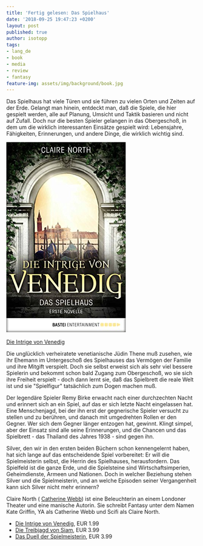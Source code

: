 ```yaml
---
title: 'Fertig gelesen: Das Spielhaus'
date: '2018-09-25 19:47:23 +0200'
layout: post
published: true
author: isotopp
tags:
- lang_de
- book
- media
- review
- fantasy
feature-img: assets/img/background/book.jpg
---
```

Das Spielhaus hat viele Türen und sie führen zu vielen Orten und Zeiten auf der Erde. Gelangt man hinein, entdeckt man, daß die Spiele, die hier gespielt werden, alle auf Planung, Umsicht und Taktik basieren und nicht auf Zufall. Doch nur die besten Spieler gelangen in das Obergeschoß, in dem um die wirklich interessanten Einsätze gespielt wird: Lebensjahre, Fähigkeiten, Erinnerungen, und andere Dinge, die wirklich wichtig sind.

[![](/uploads/2018/09/spielhaus.jpg)](https://www.amazon.de/gp/product/B01KTM71SC)

[Die Intrige von Venedig](https://www.amazon.de/gp/product/B01KTM71SC)

Die unglücklich verheiratete venetianische Jüdin Thene muß zusehen, wie ihr Ehemann im Untergeschoß des Spielhauses das Vermögen der Familie und ihre Mitgift verspielt. Doch sie selbst erweist sich als sehr viel bessere Spielerin und bekommt schon bald Zugang zum Obergeschoß, wo sie sich ihre Freiheit erspielt - doch dann lernt sie, daß das Spielbrett die reale Welt ist und sie "Spielfigur" tatsächlich zum Dogen machen muß.

Der legendäre Spieler Remy Birke erwacht nach einer durchzechten Nacht und erinnert sich an ein Spiel, auf das er sich letzte Nacht eingelassen hat. Eine Menschenjagd, bei der ihn erst der gegnerische Spieler versucht zu stellen und zu berühren, und danach mit umgedrehten Rollen er den Gegner. Wer sich dem Gegner länger entzogen hat, gewinnt. Klingt simpel, aber der Einsatz sind alle seine Erinnerungen, und die Chancen und das Spielbrett - das Thailand des Jahres 1938 - sind gegen ihn.

Silver, den wir in den ersten beiden Büchern schon kennengelernt haben, hat sich lange auf das entscheidende Spiel vorbereitet: Er will die Spielmeisterin selbst, die Herrin des Spielhauses, herausfordern. Das Spielfeld ist die ganze Erde, und die Spielsteine sind Wirtschaftsimperien, Geheimdienste, Armeen und Nationen. Doch in welcher Beziehung stehen Silver und die Spielmeisterin, und an welche Episoden seiner Vergangenheit kann sich Silver nicht mehr erinnern?

Claire North (
[Catherine Webb](https://en.wikipedia.org/wiki/Catherine_Webb)) ist eine Beleuchterin an einem Londoner Theater und eine manische Autorin. Sie schreibt Fantasy unter dem Namen Kate Griffin, YA als Catherine Webb und Scifi als Claire North.

- [Die Intrige von Venedig](https://www.amazon.de/gp/product/B01KTM71SC), EUR 1.99
- [Die Treibjagd von Siam](https://www.amazon.de/gp/product/B01KTM7452), EUR 3.99
- [Das Duell der Spielmeisterin](https://www.amazon.de/gp/product/B01KTM72RM), EUR 3.99
